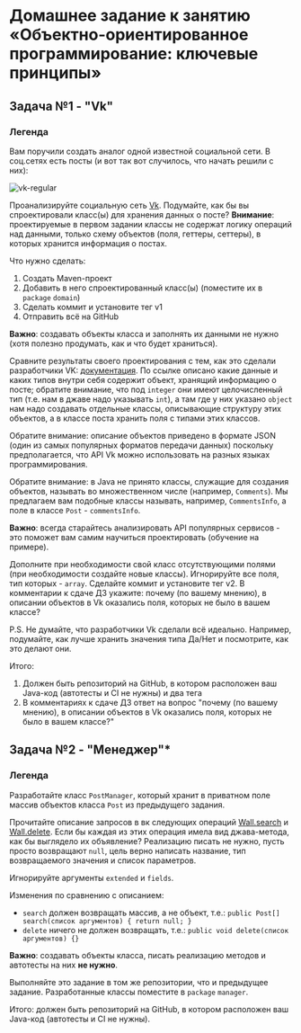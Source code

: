 # Домашнее задание к занятию «Объектно-ориентированное программирование: ключевые принципы»

## Задача №1 - "Vk"

### Легенда
Вам поручили создать аналог одной известной социальной сети. В соц.сетях есть посты (и вот так вот случилось, что начать решили с них):

![vk-regular](https://user-images.githubusercontent.com/72652840/135063329-8fe93470-3772-457e-a4fc-9285c5a54bad.png)

Проанализируйте социальную сеть [Vk](https://vk.com/netology). Подумайте, как бы вы спроектировали класс(ы) для хранения данных о посте?
**Внимание**: проектируемые в первом задании классы не содержат логику операций над данными, только схему объектов (поля, геттеры, сеттеры), в которых хранится информация о постах.

Что нужно сделать:
1. Создать Maven-проект
1. Добавить в него спроектированный класс(ы) (поместите их в `package` `domain`)
1. Сделать коммит и установите тег v1
1. Отправить всё на GitHub

**Важно**: создавать объекты класса и заполнять их данными не нужно (хотя полезно продумать, как и что будет храниться).

Сравните результаты своего проектирования с тем, как это сделали разработчики VK: [документация](https://vk.com/dev/objects/post). По ссылке описано какие данные и каких типов внутри себя содержит объект, хранящий информацию о посте; обратите внимание, что под `integer` они имеют целочисленный тип (т.е. нам в джаве надо указывать `int`), а там где у них указано `object` нам надо создавать отдельные классы, описывающие структуру этих объектов, а в классе поста хранить поля с типами этих классов.

Обратите внимание: описание объектов приведено в формате JSON (один из самых популярных форматов передачи данных) поскольку предполагается, что API Vk можно использовать на разных языках программирования.

Обратите внимание: в Java не принято классы, служащие для создания объектов, называть во множественном числе (например, `Comments`). Мы предлагаем вам подобные классы называть, например, `CommentsInfo`, а поле в классе `Post` - `commentsInfo`.

**Важно**: всегда старайтесь анализировать API популярных сервисов - это поможет вам самим научиться проектировать (обучение на примере).

Дополните при необходимости свой класс отсутствующими полями (при необходимости создайте новые классы). Игнорируйте все поля, тип которых - `array`. Сделайте коммит и установите тег v2. В комментарии к сдаче ДЗ укажите: почему (по вашему мнению), в описании объектов в Vk оказались поля, которых не было в вашем классе?

P.S. Не думайте, что разработчики Vk сделали всё идеально. Например, подумайте, как лучше хранить значения типа Да/Нет и посмотрите, как это делают они.

Итого:
1. Должен быть репозиторий на GitHub, в котором расположен ваш Java-код (автотесты и CI не нужны) и два тега
1. В комментариях к сдаче ДЗ ответ на вопрос "почему (по вашему мнению), в описании объектов в Vk оказались поля, которых не было в вашем классе?" 

## Задача №2 - "Менеджер"*

### Легенда

Разработайте класс `PostManager`, который хранит в приватном поле массив объектов класса `Post` из предыдущего задания.

Прочитайте описание запросов в вк следующих операций [Wall.search](https://vk.com/dev/wall.search) и [Wall.delete](https://vk.com/dev/wall.delete). Если бы каждая из этих операция имела вид джава-метода, как бы выглядело их объявление? Реализацию писать не нужно, пусть просто возвращают `null`, цель верно написать название, тип возвращаемого значения и список параметров. 

Игнорируйте аргументы `extended` и `fields`.

Изменения по сравнению с описанием:
* `search` должен возвращать массив, а не объект, т.е.: `public Post[] search(список аргументов) { return null; }`
* `delete` ничего не должен возвращать, т.е.: `public void delete(список аргументов) {}`

**Важно**: создавать объекты класса, писать реализацию методов и автотесты на них **не нужно**.

Выполняйте это задание в том же репозитории, что и предыдущее задание. Разработанные классы поместите в `package` `manager`.

Итого: должен быть репозиторий на GitHub, в котором расположен ваш Java-код (автотесты и CI не нужны).
